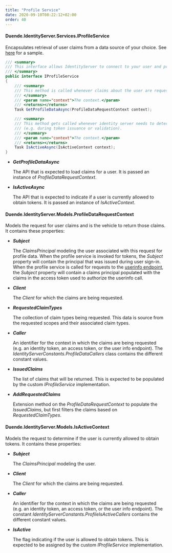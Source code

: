 ```yaml
---
title: "Profile Service"
date: 2020-09-10T08:22:12+02:00
order: 40
---
```


#### Duende.IdentityServer.Services.IProfileService

Encapsulates retrieval of user claims from a data source of your choice. See [here](/identityserver/v6/samples/ui#custom-profile-service) for a sample.

```cs
/// <summary>
/// This interface allows IdentityServer to connect to your user and profile store.
/// </summary>
public interface IProfileService
{
    /// <summary>
    /// This method is called whenever claims about the user are requested (e.g. during token creation or via the userinfo endpoint)
    /// </summary>
    /// <param name="context">The context.</param>
    /// <returns></returns>
    Task GetProfileDataAsync(ProfileDataRequestContext context);

    /// <summary>
    /// This method gets called whenever identity server needs to determine if the user is valid or active (e.g. if the user's account has been deactivated since they logged in).
    /// (e.g. during token issuance or validation).
    /// </summary>
    /// <param name="context">The context.</param>
    /// <returns></returns>
    Task IsActiveAsync(IsActiveContext context);
}
```

* ***GetProfileDataAsync***
    
    The API that is expected to load claims for a user. It is passed an instance of *ProfileDataRequestContext*.

* ***IsActiveAsync***
    
    The API that is expected to indicate if a user is currently allowed to obtain tokens. It is passed an instance of *IsActiveContext*.

#### Duende.IdentityServer.Models.ProfileDataRequestContext

Models the request for user claims and is the vehicle to return those claims. It contains these properties:

* ***Subject***
    
    The *ClaimsPrincipal* modeling the user associated with this request for profile data. When the profile service is invoked for tokens, the *Subject* property will contain the principal that was issued during user sign-in. When the profile service is called for requests to the [userinfo endpoint](/identityserver/v6/reference/endpoints/userinfo), the *Subject* property will contain a claims principal populated with the claims in the access token used to authorize the userinfo call.

* ***Client***
    
    The *Client* for which the claims are being requested.

* ***RequestedClaimTypes***
    
    The collection of claim types being requested. This data is source from the requested scopes and their associated claim types.

* ***Caller***
    
    An identifier for the context in which the claims are being requested (e.g. an identity token, an access token, or the user info endpoint). The *IdentityServerConstants.ProfileDataCallers* class contains the different constant values.

* ***IssuedClaims***

    The list of claims that will be returned. This is expected to be populated by the custom *IProfileService* implementation.

* ***AddRequestedClaims***

    Extension method on the *ProfileDataRequestContext* to populate the *IssuedClaims*, but first filters the claims based on *RequestedClaimTypes*.

#### Duende.IdentityServer.Models.IsActiveContext

Models the request to determine if the user is currently allowed to obtain tokens. It contains these properties:

* ***Subject***
    
    The *ClaimsPrincipal* modeling the user.

* ***Client***
    
    The *Client* for which the claims are being requested.

* ***Caller***
    
    An identifier for the context in which the claims are being requested (e.g. an identity token, an access token, or the user info endpoint). The constant *IdentityServerConstants.ProfileIsActiveCallers* contains the different constant values.

* ***IsActive***
    
    The flag indicating if the user is allowed to obtain tokens. This is expected to be assigned by the custom *IProfileService* implementation.
